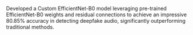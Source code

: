 Developed a Custom EfficientNet-B0 model leveraging pre-trained EfficientNet-B0 weights and residual connections to achieve an impressive 80.85% accuracy in detecting deepfake audio, significantly outperforming traditional methods.

